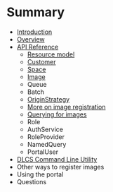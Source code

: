 # Summary

* [Introduction](README.md)
* [Overview](overview.md)
* [API Reference](API_Reference/README.md)
   * [Resource model](API_Reference/resource_model.md)
   * [Customer](API_Reference/customer.md)
   * [Space](API_Reference/space.md)
   * [Image](API_Reference/image.md)
   * Queue
   * Batch
   * [OriginStrategy](API_Reference/originstrategy.md)
   * [More on image registration](API_Reference/more_on_image_registration.md)
   * [Querying for images](API_Reference/querying_for_images.md)
   * Role
   * AuthService
   * RoleProvider
   * NamedQuery
   * PortalUser
* [DLCS Command Line Utility](dlcscommand_line_utility_md.md)
* Other ways to register images
* Using the portal
* Questions

